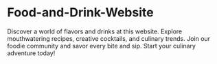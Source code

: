 # Food-and-Drink-Website
Discover a world of flavors and drinks at this website. Explore mouthwatering recipes, creative cocktails, and culinary trends. Join our foodie community and savor every bite and sip. Start your culinary adventure today!
